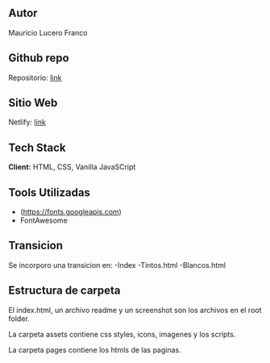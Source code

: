 ## Autor

Mauricio Lucero Franco

## Github repo

Repositorio: [link](https://github.com/codoacodo-22539/ejemplo-tpo.git) 

## Sitio Web

Netlify: [link](vinoria.netlify.app)

## Tech Stack

**Client:** HTML, CSS, Vanilla JavaSCript

## Tools Utilizadas

- (https://fonts.googleapis.com)
- FontAwesome

## Transicion

Se incorporo una transicion en:
-Index 
-Tintos.html
-Blancos.html


## Estructura de carpeta

El index.html, un archivo readme y un screenshot son los archivos en el root folder.

La carpeta assets contiene css styles, icons, imagenes y los scripts.

La carpeta pages contiene los htmls de las paginas.